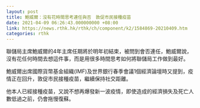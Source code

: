 ```yaml
---
layout: post
title: 鮑威爾：沒有花時間思考連任與否　敦促市民接種疫苗
date: 2021-04-09 06:26:43.000000000 +08:00
link: https://news.rthk.hk/rthk/ch/component/k2/1584869-20210409.htm
categories: rthk
---
```


聯儲局主席鮑威爾的4年主席任期將於明年初結束，被問到會否連任，鮑威爾說，沒有花任何時間去想這件事，而是用很多時間思考如何將聯儲局工作做到最好。

鮑威爾出席國際貨幣基金組織(IMF)及世界銀行春季會議1個經濟論壇時又提到，疫情正在回升，敦促市民接種疫苗，繼續保持社交距離。

他本人已經接種疫苗，又說不想再爆發新一波疫情，即使造成的經濟損失及死亡人數低過之前，仍會拖慢復蘇。
